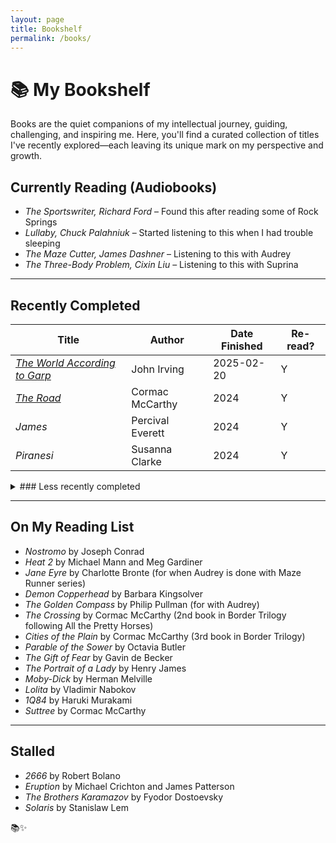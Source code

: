 ```yaml
---
layout: page
title: Bookshelf
permalink: /books/
---
```


# 📚 My Bookshelf

Books are the quiet companions of my intellectual journey, guiding, challenging, and inspiring me. Here, you'll find a curated collection of titles I've recently explored—each leaving its unique mark on my perspective and growth.

## Currently Reading (Audiobooks)

- *The Sportswriter, Richard Ford* – Found this after reading some of Rock Springs
- *Lullaby, Chuck Palahniuk* – Started listening to this when I had trouble sleeping
- *The Maze Cutter, James Dashner* – Listening to this with Audrey
- *The Three-Body Problem, Cixin Liu* – Listening to this with Suprina

---

## Recently Completed

| Title                                        | Author            | Date Finished | Re-read? |
|----------------------------------------------|-------------------|---------------|----------|
| *[The World According to Garp](/books/garp)* | John Irving       | 2025-02-20    | Y        |
| *[The Road](/books/the-road)*                | Cormac McCarthy   | 2024          | Y        |
| *James*                                      | Percival Everett  | 2024          | Y        |
| *Piranesi*                                   | Susanna Clarke    | 2024          | Y        |

<details>
<summary>### Less recently completed
</summary>

| Title                      | Author            | Date Finished | Re-read? |
|----------------------------|-------------------|---------------|----------|
| *Lincoln in the Bardo*     | George Saunders   | 2024          |          |
| *I know this much is true* | Wally Lamb        | 2024          |          |
| *All the Pretty Horses*    | Cormac McCarthy   | 2024          |          |
| *Charlotte's Web*          | E.B. White        | 2024          |          |
| *Kitchen Confidential*     | Anthony Bourdain  | 2024          |          |
| *61 Hours*                 | Lee Child         | 2024          |          |
| *Camino Island*            | John Grisham      | 2024          |          |
| *Children of Time*         | Adrian Tchaikovsky| 2024          | Y        |
| *Children of Ruin*         | Adrian Tchaikovsky| 2024          |          |
| *Conclave*                 | Robert Harris     | 2024          |          |
| *Death's End*              | Cixin Liu         | 2024          | Y        |
| *Exhalation*               | Ted Chiang        | 2024          |          |
| *Good Wives*               | Louisa May Alcott | 2024          |          |
| *Holly*                    | Stephen King      | 2024          |          |
| *Little Men*               | Louisa May Alcott | 2024          |          |
| *Little Women*             | Louisa May Alcott | 2024          |          |
| *Matilda*                  | Roald Dahl        | 2024          |          |
| *Oliver Twist*             | Charles Dickens   | 2024          |          |
| *Project Hail Mary*        | Andy Weir         | 2024          | Y        |
| *The Dark Forest*          | Cixin Liu         | 2024          | Y        |
| *The Duel*                 | Anton Chekhov     | 2024          |          |
| *The Three-Body Problem*   | Cixin Liu         | 2024          | Y        |
| *White Nights*             | Fyodor Dostoevsky | 2024          |          |
| *Blood Meridian*           | Cormac McCarthy   | 2024          | Y        |

</details>

---

## On My Reading List

- *Nostromo* by Joseph Conrad
- *Heat 2* by Michael Mann and Meg Gardiner
- *Jane Eyre* by Charlotte Bronte (for when Audrey is done with Maze Runner series)
- *Demon Copperhead* by Barbara Kingsolver
- *The Golden Compass* by Philip Pullman (for with Audrey)
- *The Crossing* by Cormac McCarthy (2nd book in Border Trilogy following All the Pretty Horses)
- *Cities of the Plain* by Cormac McCarthy (3rd book in Border Trilogy)
- *Parable of the Sower* by Octavia Butler
- *The Gift of Fear* by Gavin de Becker
- *The Portrait of a Lady* by Henry James
- *Moby-Dick* by Herman Melville
- *Lolita*  by Vladimir Nabokov
- *1Q84* by Haruki Murakami
- *Suttree* by Cormac McCarthy

---

## Stalled

- *2666* by Robert Bolano
- *Eruption* by Michael Crichton and James Patterson
- *The Brothers Karamazov* by Fyodor Dostoevsky
- *Solaris* by Stanislaw Lem


📚✨

